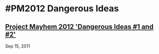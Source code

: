 # #PM2012 Dangerous Ideas

## [Project Mayhem 2012 'Dangerous Ideas #1 and #2'](https://pastebin.com/sLLwJbtz)
Sep 15, 2011
